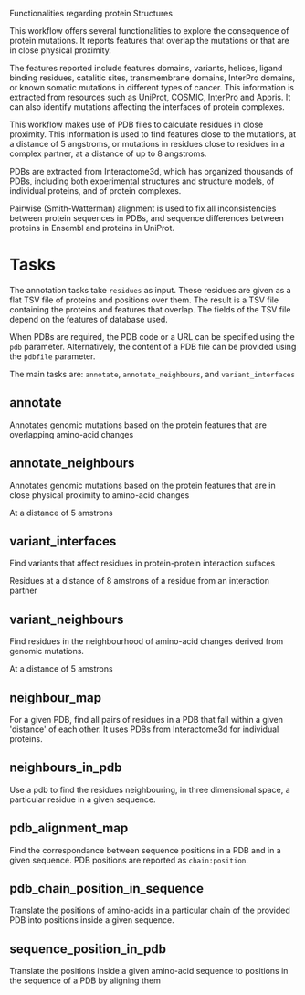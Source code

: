 Functionalities regarding protein Structures

This workflow offers several functionalities to explore the consequence of
protein mutations. It reports features that overlap the mutations or that are
in close physical proximity. 

The features reported include features domains, variants, helices, ligand
binding residues, catalitic sites, transmembrane domains, InterPro domains, or
known somatic mutations in different types of cancer. This information is
extracted from resources such as UniProt, COSMIC, InterPro and Appris.  It can
also identify mutations affecting the interfaces of protein complexes.

This workflow makes use of PDB files to calculate residues in close proximity.
This information is used to find features close to the mutations, at a distance
of 5 angstroms, or mutations in residues close to residues in a complex partner,
at a distance of up to 8 angstroms. 

PDBs are extracted from Interactome3d, which has organized thousands of PDBs,
including both experimental structures and structure models, of individual
proteins, and of protein complexes.

Pairwise (Smith-Watterman) alignment is used to fix all inconsistencies between
protein sequences in PDBs, and sequence differences between proteins in Ensembl and
proteins in UniProt.

# Tasks

The annotation tasks take `residues` as input. These residues are given as a
flat TSV file of proteins and positions over them. The result is a TSV file
containing the proteins and features that overlap. The fields of the TSV
file depend on the features of database used.

When PDBs are required, the PDB code or a URL can be specified using the `pdb`
parameter. Alternatively, the content of a PDB file can be provided using the
`pdbfile` parameter.

The main tasks are: `annotate`, `annotate_neighbours`, and `variant_interfaces`

## annotate

Annotates genomic mutations based on the protein features that are overlapping
amino-acid changes

## annotate_neighbours

Annotates genomic mutations based on the protein features that are in close
physical proximity to amino-acid changes

At a distance of 5 amstrons 

## variant_interfaces

Find variants that affect residues in protein-protein interaction sufaces

Residues at a distance of 8 amstrons of a residue from an interaction partner

## variant_neighbours

Find residues in the neighbourhood of amino-acid changes derived from genomic
mutations.

At a distance of 5 amstrons 

## neighbour_map

For a given PDB, find all pairs of residues in a PDB that fall within a given
'distance' of each other. It uses PDBs from Interactome3d for individual
proteins.

## neighbours_in_pdb

Use a pdb to find the residues neighbouring, in three dimensional space, a
particular residue in a given sequence. 

## pdb_alignment_map

Find the correspondance between sequence positions in a PDB and in a given
sequence. PDB positions are reported as `chain:position`.

## pdb_chain_position_in_sequence

Translate the positions of amino-acids in a particular chain of the provided
PDB into positions inside a given sequence.

## sequence_position_in_pdb

Translate the positions inside a given amino-acid sequence to positions in the
sequence of a PDB by aligning them

